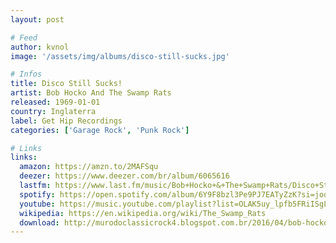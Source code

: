 ```yaml
---
layout: post

# Feed
author: kvnol
image: '/assets/img/albums/disco-still-sucks.jpg'

# Infos
title: Disco Still Sucks!
artist: Bob Hocko And The Swamp Rats
released: 1969-01-01
country: Inglaterra
label: Get Hip Recordings
categories: ['Garage Rock', 'Punk Rock']

# Links
links:
  amazon: https://amzn.to/2MAFSqu
  deezer: https://www.deezer.com/br/album/6065616
  lastfm: https://www.last.fm/music/Bob+Hocko+&+The+Swamp+Rats/Disco+Still+Sucks!
  spotify: https://open.spotify.com/album/6Y9F8bzl3Pe9PJ7EATyZzK?si=joq7D-gTSN2mmLLuYR1CQw
  youtube: https://music.youtube.com/playlist?list=OLAK5uy_lpfb5FRiISgLKgonpNVZjlHJ_UbeeVN3U
  wikipedia: https://en.wikipedia.org/wiki/The_Swamp_Rats
  download: http://murodoclassicrock4.blogspot.com.br/2016/04/bob-hocko-and-swamp-rats-disco-still.html
---
```

